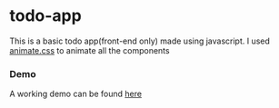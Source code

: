 # todo-app
This is a basic todo app(front-end only) made using javascript. I used [animate.css](https://daneden.github.io/animate.css/) to animate all the components 


### Demo
A working demo can be found [here](https://thisisabdus.github.io/todo-app/)

